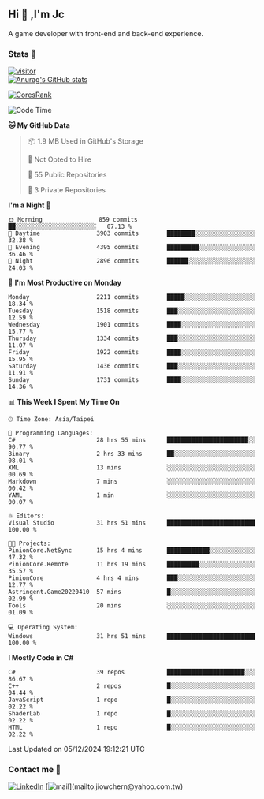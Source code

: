 ## Hi 👋 ,I'm Jc  

A game developer with front-end and back-end experience.  

### Stats  📝
[![visitor](https://visitor-badge.glitch.me/badge?page_id=jiowchern.jiowchern&style=flat-square&color=0088cc)](https://visitor-badge.glitch.me/badge?page_id=jiowchern.jiowchern&style=flat-square&color=0088cc)  
[![Anurag's GitHub stats](https://github-readme-stats.vercel.app/api?username=jiowchern&count_private=true&&show_icons=true)](https://github.com/anuraghazra/github-readme-stats)  
<!-- [![trophy](https://github-profile-trophy.vercel.app/?username=jiowchern)](https://github.com/ryo-ma/github-profile-trophy)   -->
[![CoresRank](https://cr-ss-service.azurewebsites.net/api/ScreenShot?widget=summary&username=jiowchern)](https://cr-ss-service.azurewebsites.net/api/ScreenShot?widget=summary&username=jiowchern)


<!--START_SECTION:waka-->
![Code Time](http://img.shields.io/badge/Code%20Time-1%2C321%20hrs%2034%20mins-blue)

**🐱 My GitHub Data** 

> 📦 1.9 MB Used in GitHub's Storage 
 > 
> 🚫 Not Opted to Hire
 > 
> 📜 55 Public Repositories 
 > 
> 🔑 3 Private Repositories 
 > 
**I'm a Night 🦉** 

```text
🌞 Morning                859 commits         ██░░░░░░░░░░░░░░░░░░░░░░░   07.13 % 
🌆 Daytime                3903 commits        ████████░░░░░░░░░░░░░░░░░   32.38 % 
🌃 Evening                4395 commits        █████████░░░░░░░░░░░░░░░░   36.46 % 
🌙 Night                  2896 commits        ██████░░░░░░░░░░░░░░░░░░░   24.03 % 
```
📅 **I'm Most Productive on Monday** 

```text
Monday                   2211 commits        █████░░░░░░░░░░░░░░░░░░░░   18.34 % 
Tuesday                  1518 commits        ███░░░░░░░░░░░░░░░░░░░░░░   12.59 % 
Wednesday                1901 commits        ████░░░░░░░░░░░░░░░░░░░░░   15.77 % 
Thursday                 1334 commits        ███░░░░░░░░░░░░░░░░░░░░░░   11.07 % 
Friday                   1922 commits        ████░░░░░░░░░░░░░░░░░░░░░   15.95 % 
Saturday                 1436 commits        ███░░░░░░░░░░░░░░░░░░░░░░   11.91 % 
Sunday                   1731 commits        ████░░░░░░░░░░░░░░░░░░░░░   14.36 % 
```


📊 **This Week I Spent My Time On** 

```text
🕑︎ Time Zone: Asia/Taipei

💬 Programming Languages: 
C#                       28 hrs 55 mins      ███████████████████████░░   90.77 % 
Binary                   2 hrs 33 mins       ██░░░░░░░░░░░░░░░░░░░░░░░   08.01 % 
XML                      13 mins             ░░░░░░░░░░░░░░░░░░░░░░░░░   00.69 % 
Markdown                 7 mins              ░░░░░░░░░░░░░░░░░░░░░░░░░   00.42 % 
YAML                     1 min               ░░░░░░░░░░░░░░░░░░░░░░░░░   00.07 % 

🔥 Editors: 
Visual Studio            31 hrs 51 mins      █████████████████████████   100.00 % 

🐱‍💻 Projects: 
PinionCore.NetSync       15 hrs 4 mins       ████████████░░░░░░░░░░░░░   47.32 % 
PinionCore.Remote        11 hrs 19 mins      █████████░░░░░░░░░░░░░░░░   35.57 % 
PinionCore               4 hrs 4 mins        ███░░░░░░░░░░░░░░░░░░░░░░   12.77 % 
Astringent.Game20220410  57 mins             █░░░░░░░░░░░░░░░░░░░░░░░░   02.99 % 
Tools                    20 mins             ░░░░░░░░░░░░░░░░░░░░░░░░░   01.09 % 

💻 Operating System: 
Windows                  31 hrs 51 mins      █████████████████████████   100.00 % 
```

**I Mostly Code in C#** 

```text
C#                       39 repos            ██████████████████████░░░   86.67 % 
C++                      2 repos             █░░░░░░░░░░░░░░░░░░░░░░░░   04.44 % 
JavaScript               1 repo              █░░░░░░░░░░░░░░░░░░░░░░░░   02.22 % 
ShaderLab                1 repo              █░░░░░░░░░░░░░░░░░░░░░░░░   02.22 % 
HTML                     1 repo              █░░░░░░░░░░░░░░░░░░░░░░░░   02.22 % 
```




 Last Updated on 05/12/2024 19:12:21 UTC
<!--END_SECTION:waka-->



### Contact me 💬
[![LinkedIn](https://img.shields.io/badge/-JiowchernChen-0077B5?style==flat-square&logo=LinkedIn&logoColor=white)](https://www.linkedin.com/in/jiowchern-chen-4aaa90b7/) [![mail](https://img.shields.io/badge/-jiowchern%40yahoo.com.tw-blueviolet?style=flat-square&logo=yahoo!)](mailto:jiowchern@yahoo.com.tw)    

<!-- [![Linkedin Badge](https://img.shields.io/badge/-LinkedIn-blue?style=flat-square&logo=Linkedin&logoColor=white&link=https://www.linkedin.com/in/jiowchern-chen-4aaa90b7/)](https://www.linkedin.com/in/jiowchern-chen-4aaa90b7/) -->


<!--
**jiowchern/jiowchern** is a ✨ _special_ ✨ repository because its `README.md` (this file) appears on your GitHub profile.

Here are some ideas to get you started:

- 🔭 I’m currently working on ...
- 🌱 I’m currently learning ...
- 👯 I’m looking to collaborate on ...
- 🤔 I’m looking for help with ...
- 💬 Ask me about ...
- 📫 How to reach me: ...
- 😄 Pronouns: ...
- ⚡ Fun fact: ...
-->
